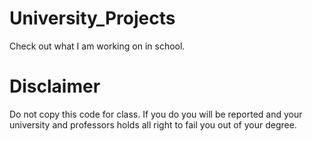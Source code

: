 # University_Projects
Check out what I am working on in school.

# Disclaimer
Do not copy this code for class. If you do you will be reported and your university and professors holds all right to fail you out of your degree.
